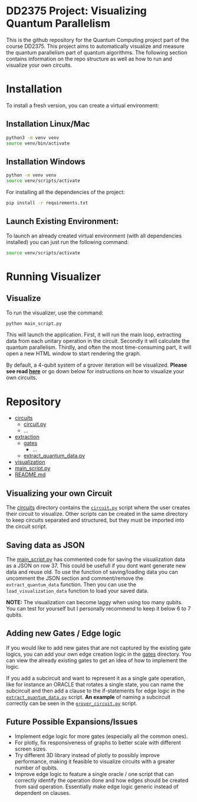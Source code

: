 # DD2375 Project: Visualizing Quantum Parallelism
This is the github repository for the Quantum Computing project part of the course DD2375. This project aims to automatically visualize and measure the quantum parallelism part of quantum algorithms. The following section contains information on the repo structure as well as how to run and visualize your own circuits.

# Installation
To install a fresh version, you can create a virtual environment:
## Installation Linux/Mac
```bash
python3 -m venv venv  
source venv/bin/activate
```

## Installation Windows
```bash
python -m venv venv  
source venv/scripts/activate
```

For installing all the dependencies of the project: 

```bash
pip install -r requirements.txt
```

## Launch Existing Environment:
To launch an already created virtual environment (with all dependencies installed) you can just run the following command:
```bash
source venv/scripts/activate
```

# Running Visualizer
## Visualize
To run the visualizer, use the command:
```bash
python main_script.py
```
This will launch the application. First, it will run the main loop, extracting data from each unitary operation in the circuit. Secondly it will calculate the quantum parallelism. Thirdly, and often the most time-consuming part, it will open a new HTML window to start rendering the graph.

By default, a 4-qubit system of a grover iteration will be visualized. **Please see read [here](#visualizing-your-own-circuit)** or go down below for instructions on how to visualize your own circuits.

# Repository
 * [circuits](./circuits)
   * [circuit.py](./circuits/circuit.py)
   * ...
 * [extraction](./extraction)
   * [gates](./extraction/gates)
        * ...
   * [extract_quantum_data.py](./extraction/extract_quantum_data.py)
 * [visualization](./visualization)
 * [main_script.py](./main_script.py)
 * [README.md](./README.md)

## Visualizing your own Circuit
The [circuits](./circuits) directory contains the [```circuit.py```](./circuits/circuit.py) script where the user creates their circuit to visualize. Other scripts can be created in the same directory to keep circuits separated and structured, but they must be imported into the circuit script.

## Saving data as JSON
The [main_script.py](./main_script.py) has commented code for saving the visualization data as a JSON on row 37. This could be usefull if you dont want generate new data and reuse old. To use the function of saving/loading data you can uncomment the JSON section and comment/remove the ```extract_quantum_data``` function. Then you can use the ```load_visualization_data``` function to load your saved data.

**NOTE:** The visualization can become laggy when using too many qubits. You can test for yourself but I personally recommend to keep it below 6 to 7 qubits.

## Adding new Gates / Edge logic
If you would like to add new gates that are not captured by the existing gate logics, you can add your own edge creation logic in the [gates](./extraction/gates) directory. You can view the already existing gates to get an idea of how to implement the logic.

If you add a subcircuit and want to represent it as a single gate operation, like for instance an ORACLE that rotates a single state, you can name the subcircuit and then add a clause to the if-statements for edge logic in the [```extract_quantum_data.py```](./extraction/extract_quantum_data.py) script. **An example** of naming a subcircuit correctly can be seen in the [```grover_circuit.py```](./circuits/grover_circuit.py) script.

## Future Possible Expansions/Issues
* Implement edge logic for more gates (especially all the common ones).
* For plotly, fix responsiveness of graphs to better scale with different screen sizes.
* Try different 3D library instead of plotly to possibly improve performance, making it feasible to visualize circuits with a greater number of qubits.
* Improve edge logic to feature a single oracle / one script that can correctly identify the operation done and how edges should be created from said operation. Essentially make edge logic generic instead of dependent on clauses.
